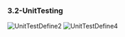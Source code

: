 ### 3.2-UnitTesting
![UnitTestDefine2](https://github.com/oleksandrblazhko/ai-213-fokin/assets/79007252/a7d8cc08-1adf-44e7-b4b4-6f37f51171f8)
![UnitTestDefine4](https://github.com/oleksandrblazhko/ai-213-fokin/assets/79007252/ed684919-e0c8-4113-ab3c-60fa3c244981)

